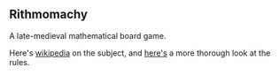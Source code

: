 ## Rithmomachy

A late-medieval mathematical board game.

Here's [wikipedia](https://en.wikipedia.org/wiki/Rithmomachy) on the subject,
and [here's](http://jducoeur.org/game-hist/game-recon-rhyth1.html) a more 
thorough look at the rules.
